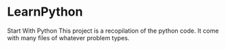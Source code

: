 # LearnPython
Start With Python
This project is a recopilation of the python code.
It come with many files of whatever problem types.
